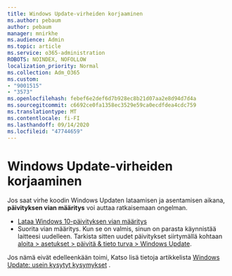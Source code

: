 ```yaml
---
title: Windows Update-virheiden korjaaminen
ms.author: pebaum
author: pebaum
manager: mnirkhe
ms.audience: Admin
ms.topic: article
ms.service: o365-administration
ROBOTS: NOINDEX, NOFOLLOW
localization_priority: Normal
ms.collection: Adm_O365
ms.custom:
- "9001515"
- "3573"
ms.openlocfilehash: febef6e2def6d7b928ec8b21d07aa2e8d94d7d4a
ms.sourcegitcommit: c6692ce0fa1358ec3529e59ca0ecdfdea4cdc759
ms.translationtype: MT
ms.contentlocale: fi-FI
ms.lasthandoff: 09/14/2020
ms.locfileid: "47744659"
---
```

# <a name="fix-windows-update-errors"></a>Windows Update-virheiden korjaaminen

Jos saat virhe koodin Windows Updaten lataamisen ja asentamisen aikana, **päivityksen vian määritys** voi auttaa ratkaisemaan ongelman.

- [Lataa Windows 10-päivityksen vian määritys](https://support.microsoft.com/help/4027322/windows-update-troubleshooter)
- Suorita vian määritys. Kun se on valmis, sinun on parasta käynnistää laitteesi uudelleen. Tarkista sitten uudet päivitykset siirtymällä kohtaan [aloita > asetukset > päivitä & tieto turva > Windows Update](ms-settings:windowsupdate).

Jos nämä eivät edelleenkään toimi, Katso lisä tietoja artikkelista [Windows Update: usein kysytyt kysymykset](https://support.microsoft.com/help/12373/windows-update-faq) .
